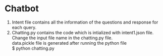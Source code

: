 # Chatbot
1. Intent file contains all the information of the questions and response for each query.
2. Chatting.py contains the code which is intialized with intent1.json file.
<br>Change the input file name in the chatting.py file.
<br> data.pickle file is generated after running the python file
<br> $ python chatting.py
